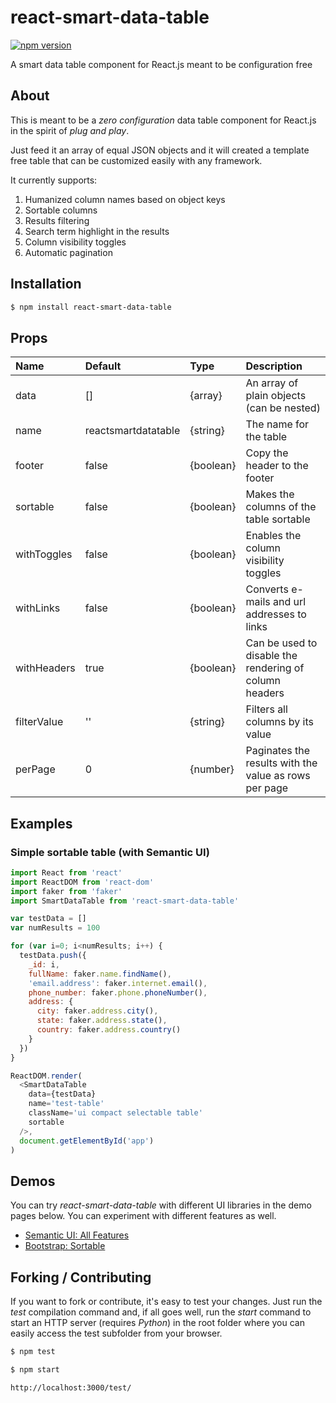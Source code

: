 # react-smart-data-table
[![npm version](https://badge.fury.io/js/react-smart-data-table.svg)](https://badge.fury.io/js/react-smart-data-table)

A smart data table component for React.js meant to be configuration free

## About

This is meant to be a _zero configuration_ data table component for React.js
in the spirit of _plug and play_.

Just feed it an array of equal JSON objects and it will created a template free
table that can be customized easily with any framework.

It currently supports:
  1.  Humanized column names based on object keys
  2.  Sortable columns
  3.  Results filtering
  4.  Search term highlight in the results
  5.  Column visibility toggles
  6.  Automatic pagination

## Installation

``` bash
$ npm install react-smart-data-table
```

## Props

| Name        | Default             | Type      | Description                                            |
| :---------- | :------------------ | :-------- | :----------------------------------------------------- |
| data        | []                  | {array}   | An array of plain objects (can be nested)              |
| name        | reactsmartdatatable | {string}  | The name for the table                                 |
| footer      | false               | {boolean} | Copy the header to the footer                          |
| sortable    | false               | {boolean} | Makes the columns of the table sortable                |
| withToggles | false               | {boolean} | Enables the column visibility toggles                  |
| withLinks   | false               | {boolean} | Converts e-mails and url addresses to links            |
| withHeaders | true                | {boolean} | Can be used to disable the rendering of column headers |
| filterValue | ''                  | {string}  | Filters all columns by its value                       |
| perPage     | 0                   | {number}  | Paginates the results with the value as rows per page  |

## Examples

### Simple sortable table (with Semantic UI)

``` javascript
import React from 'react'
import ReactDOM from 'react-dom'
import faker from 'faker'
import SmartDataTable from 'react-smart-data-table'

var testData = []
var numResults = 100

for (var i=0; i<numResults; i++) {
  testData.push({
    _id: i,
    fullName: faker.name.findName(),
    'email.address': faker.internet.email(),
    phone_number: faker.phone.phoneNumber(),
    address: {
      city: faker.address.city(),
      state: faker.address.state(),
      country: faker.address.country()
    }
  })
}

ReactDOM.render(
  <SmartDataTable
    data={testData}
    name='test-table'
    className='ui compact selectable table'
    sortable
  />,
  document.getElementById('app')
)
```

## Demos

You can try _react-smart-data-table_ with different UI libraries in the demo
pages below. You can experiment with different features as well.

* [Semantic UI: All Features](https://joaocarmo.github.io/react-smart-data-table/examples/semantic-ui/)
* [Bootstrap: Sortable](https://joaocarmo.github.io/react-smart-data-table/examples/bootstrap/)


## Forking / Contributing

If you want to fork or contribute, it's easy to test your changes. Just run the
_test_ compilation command and, if all goes well, run the _start_ command to
start an HTTP server (requires _Python_) in the root folder where you can easily
access the test subfolder from your browser.

``` bash
$ npm test

$ npm start

http://localhost:3000/test/
```
